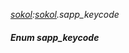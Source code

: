 _[sokol](../../modules/sokol/sokol-module.md):[sokol](../../modules/sokol/sokol-module.md).sapp\_keycode_
##### Enum sapp\_keycode
